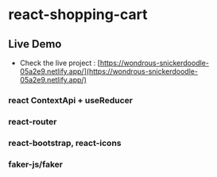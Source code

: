 # react-shopping-cart

## Live Demo

- Check the live project :  [https://wondrous-snickerdoodle-05a2e9.netlify.app/](https://wondrous-snickerdoodle-05a2e9.netlify.app/)


###  react ContextApi + useReducer
###  react-router
###  react-bootstrap, react-icons
###  faker-js/faker
